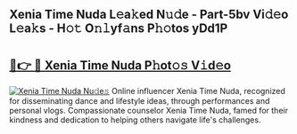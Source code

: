 ## Xenia Time Nuda L𝚎a𝚔ed N𝚞𝚍e - Part-5bv Vi𝚍𝚎o L𝚎a𝚔s - H𝚘𝚝 O𝚗𝚕yf𝚊ns P𝚑𝚘tos yDd1P

# <h2><a href="http://kf30t4.oniu.top/?m=Xenia+Time+Nuda">🔗👉 🔴 Xenia Time Nuda P𝚑ot𝚘𝚜 V𝚒d𝚎o</a></h2>

[![Xenia Time Nuda Nu𝚍e𝚜](https://i.imgur.com/0qMVB7G.gif)](http://kf30t4.oniu.top/?m=Xenia+Time+Nuda)
Online influencer Xenia Time Nuda, recognized for disseminating dance and lifestyle ideas, through performances and personal vlogs. Compassionate counselor Xenia Time Nuda, famed for their kindness and dedication to helping others navigate life's challenges.  
